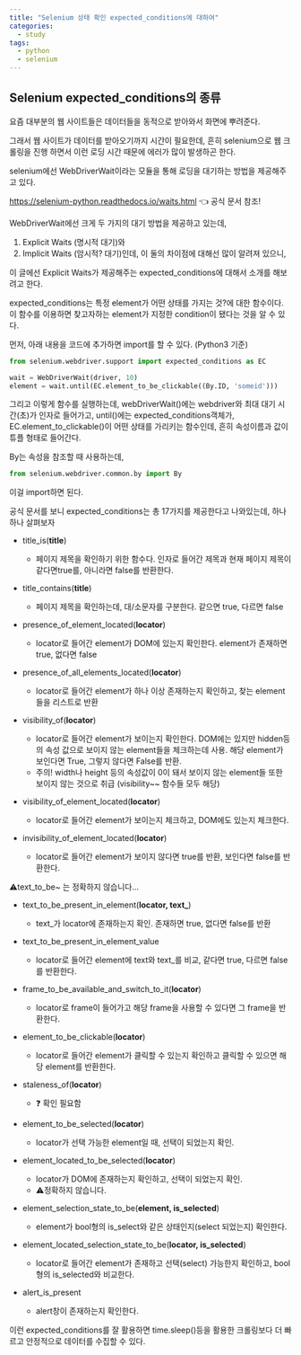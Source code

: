 ```yaml
---
title: "Selenium 상태 확인 expected_conditions에 대하여"
categories:
  - study
tags:
  - python
  - selenium
---
```


## Selenium expected_conditions의 종류

요즘 대부분의 웹 사이트들은 데이터들을 동적으로 받아와서 화면에 뿌려준다.

그래서 웹 사이트가 데이터를 받아오기까지 시간이 필요한데, 흔히 selenium으로 웹 크롤링을 진행 하면서 이런 로딩 시간 때문에 에러가 많이 발생하곤 한다.



selenium에선 WebDriverWait이라는 모듈을 통해 로딩을 대기하는 방법을 제공해주고 있다. 

https://selenium-python.readthedocs.io/waits.html 👈 공식 문서 참조!



WebDriverWait에선 크게 두 가지의 대기 방법을 제공하고 있는데,

1. Explicit Waits (명시적 대기)와
2. Implicit Waits  (암시적? 대기)인데, 이 둘의 차이점에 대해선 많이 알려져 있으니,

이 글에선 Explicit Waits가 제공해주는 expected_conditions에 대해서 소개를 해보려고 한다.

expected_conditions는 특정 element가 어떤 상태를 가지는 것?에 대한 함수이다. 이 함수를 이용하면 찾고자하는 element가 지정한 condition이 됐다는 것을 알 수 있다.

먼저, 아래 내용을 코드에 추가하면 import를 할 수 있다. (Python3 기준)

```python
from selenium.webdriver.support import expected_conditions as EC
```



```python
wait = WebDriverWait(driver, 10)
element = wait.until(EC.element_to_be_clickable((By.ID, 'someid')))
```

그리고 이렇게 함수를 실행하는데, webDriverWait()에는 webdriver와 최대 대기 시간(초)가 인자로 들어가고, until()에는 expected_conditions객체가, EC.element_to_clickable()이 어떤 상태를 가리키는 함수인데, 흔히 속성이름과 값이 튜플 형태로 들어간다.

By는 속성을 참조할 때 사용하는데,

```python
from selenium.webdriver.common.by import By
```

이걸 import하면 된다.



공식 문서를 보니 expected_conditions는 총 17가지를 제공한다고 나와있는데, 하나하나 살펴보자

- title_is(**title**)

  - 페이지 제목을 확인하기 위한 함수다. 인자로 들어간 제목과 현재 페이지 제목이 같다면true를, 아니라면 false를 반환한다.

- title_contains(**title**)

  - 페이지 제목을 확인하는데, 대/소문자를 구분한다. 같으면 true, 다르면 false

  

- presence_of_element_located(**locator**)

  - locator로 들어간 element가 DOM에 있는지 확인한다. element가 존재하면 true, 없다면 false

- presence_of_all_elements_located(**locator**)

  - locator로 들어간 element가 하나 이상 존재하는지 확인하고, 찾는 element들을 리스트로 반환

  

- visibility_of(**locator**)
  - locator로 들어간 element가 보이는지 확인한다. DOM에는 있지만 hidden등의 속성 값으로 보이지 않는 element들을 체크하는데 사용. 해당 element가 보인다면 True, 그렇지 않다면 False를 반환.
  - 주의! width나 height 등의 속성값이 0이 돼서 보이지 않는 element들 또한 보이지 않는 것으로 취급 (visibility~~ 함수들 모두 해당)
- visibility_of_element_located(**locator**)
  - locator로 들어간 element가 보이는지 체크하고, DOM에도 있는지 체크한다.
- invisibility_of_element_located(**locator**)
  - locator로 들어간 element가 보이지 않다면 true를 반환, 보인다면 false를 반환한다.



⚠️text_to_be~ 는 정확하지 않습니다...

- text_to_be_present_in_element(**locator, text_**)

  - text_가 locator에 존재하는지 확인. 존재하면 true, 없다면 false를 반환

- text_to_be_present_in_element_value

  - locator로 들어간 element에 text와 text_를 비교, 같다면 true, 다르면 false를 반환한다.

  

- frame_to_be_available_and_switch_to_it(**locator**)

  - locator로 frame이 들어가고 해당 frame을 사용할 수 있다면 그 frame을 반환한다.

  

- element_to_be_clickable(**locator**)

  - locator로 들어간 element가 클릭할 수 있는지 확인하고 클릭할 수 있으면 해당 element를 반환한다.

  

- staleness_of(**locator**)

  - ❓️ 확인 필요함

  

- element_to_be_selected(**locator**)

  - locator가 선택 가능한 element일 때, 선택이 되었는지 확인.

  

- element_located_to_be_selected(**locator**)

  - locator가 DOM에 존재하는지 확인하고, 선택이 되었는지 확인.
  - ⚠️정확하지 않습니다.

  

- element_selection_state_to_be(**element, is_selected**)

  - element가 bool형의 is_select와 같은 상태인지(select 되었는지) 확인한다.

- element_located_selection_state_to_be(**locator, is_selected**)

  - locator로 들어간 element가 존재하고 선택(select) 가능한지 확인하고, bool형의 is_selected와 비교한다.

  

- alert_is_present

  - alert창이 존재하는지 확인한다.



이런 expected_conditions를 잘 활용하면 time.sleep()등을 활용한 크롤링보다 더 빠르고 안정적으로 데이터를 수집할 수 있다.

